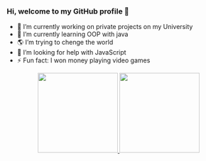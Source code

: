 ### Hi, welcome to my GitHub profile 👋

- 🔭 I’m currently working on private projects on my University
- 🌱 I’m currently learning OOP with java
- 🌎 I’m trying to chenge the world 
- 🤔 I’m looking for help with JavaScript
- ⚡ Fun fact: I won money playing video games

<div align="center">
  <a href="https://github.com/IgorMariano25">
  <img height="180em" src="https://github-readme-stats.vercel.app/api?username=IgorMariano25&show_icons=true&theme=github_dark&include_all_commits=true&count_private=true"/>
  <img height="180em" src="https://github-readme-stats.vercel.app/api/top-langs/?username=IgorMariano25&layout=compact&langs_count=7&theme=github_dark&"/>
</div>
